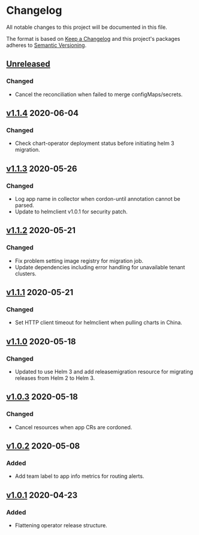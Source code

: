# Changelog

All notable changes to this project will be documented in this file.

The format is based on [Keep a Changelog](http://keepachangelog.com/en/1.0.0/)
and this project's packages adheres to [Semantic Versioning](http://semver.org/spec/v2.0.0.html).

## [Unreleased]

### Changed

- Cancel the reconciliation when failed to merge configMaps/secrets. 

## [v1.1.4] 2020-06-04

### Changed

- Check chart-operator deployment status before initiating helm 3 migration.

## [v1.1.3] 2020-05-26

### Changed

- Log app name in collector when cordon-until annotation cannot be parsed.
- Update to helmclient v1.0.1 for security patch.

## [v1.1.2] 2020-05-21

### Changed

- Fix problem setting image registry for migration job.
- Update dependencies including error handling for unavailable tenant clusters.

## [v1.1.1] 2020-05-21

### Changed

- Set HTTP client timeout for helmclient when pulling charts in China.

## [v1.1.0] 2020-05-18

### Changed

- Updated to use Helm 3 and add releasemigration resource for migrating releases
from Helm 2 to Helm 3.

## [v1.0.3] 2020-05-18

### Changed

- Cancel resources when app CRs are cordoned.

## [v1.0.2] 2020-05-08

### Added

- Add team label to app info metrics for routing alerts.

## [v1.0.1] 2020-04-23

### Added

- Flattening operator release structure.

[Unreleased]: https://github.com/giantswarm/app-operator/compare/v1.1.4..HEAD

[v1.1.4]: https://github.com/giantswarm/app-operator/compare/v1.1.3..v1.1.4
[v1.1.3]: https://github.com/giantswarm/app-operator/compare/v1.1.2..v1.1.3
[v1.1.2]: https://github.com/giantswarm/app-operator/compare/v1.1.1..v1.1.2
[v1.1.1]: https://github.com/giantswarm/app-operator/compare/v1.1.0..v1.1.1
[v1.1.0]: https://github.com/giantswarm/app-operator/compare/v1.0.3..v1.1.0
[v1.0.3]: https://github.com/giantswarm/app-operator/compare/v1.0.2..v1.0.3
[v1.0.2]: https://github.com/giantswarm/app-operator/compare/v1.0.1..v1.0.2
[v1.0.1]: https://github.com/giantswarm/app-operator/releases/tag/v1.0.1
